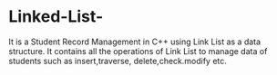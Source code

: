 # Linked-List-
It is a Student Record Management in C++ using Link List as a data structure.
It contains all the operations of Link List to manage data of students such as insert,traverse,
delete,check.modify etc.

